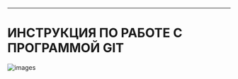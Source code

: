 ***
# **ИНСТРУКЦИЯ ПО РАБОТЕ С ПРОГРАММОЙ GIT**

![images](https://renovacloud.com/wp-content/uploads/2020/09/logo_15-1.png)

